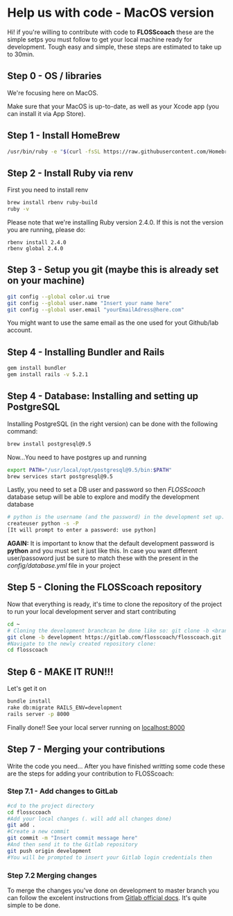 # Help us with code - MacOS version

Hi! if you're willing to contribute with code to  **FLOSScoach** these are the simple setps you must follow to get your local machine ready for development. Tough easy and simple, these steps are estimated to take up to 30min.

## Step 0 - OS / libraries
We're focusing here on MacOS.

Make sure that your MacOS is up-to-date, as well as your Xcode app (you can install it via App Store).

## Step 1 - Install HomeBrew
```bash
/usr/bin/ruby -e "$(curl -fsSL https://raw.githubusercontent.com/Homebrew/install/master/install)"
```

## Step 2 - Install Ruby via renv
First you need to install renv
```bash
brew install rbenv ruby-build
ruby -v
```
Please note that we're installing Ruby version 2.4.0. If this is not the version you are running, please do: 
``` 
rbenv install 2.4.0
rbenv global 2.4.0
```
## Step 3 - Setup you git (maybe this is already set on your machine)

```bash
git config --global color.ui true
git config --global user.name "Insert your name here"
git config --global user.email "yourEmailAdress@here.com"
```
You might want to use the same email as the one used for yout Github/lab account.

## Step 4 - Installing Bundler and Rails 
```bash
gem install bundler
gem install rails -v 5.2.1
```

## Step 4 - Database: Installing and setting up PostgreSQL
Installing PostgreSQL (in the right version) can be done with the following command:
```bash
brew install postgresql@9.5
```
Now...You need to have postgres up and running
```bash
export PATH="/usr/local/opt/postgresql@9.5/bin:$PATH"
brew services start postgresql@9.5
```
Lastly, you need to set a DB user and password so then *FLOSScoach* database setup will be able to explore and modify the development database

```bash
# python is the username (and the password) in the development set up.
createuser python -s -P
[It will prompt to enter a password: use python]
```
**AGAIN:** It is important to know that the default development password is **python** and you must set it just like this. 
In case you want different user/passoword just be sure to match these with the present in the *config/database.yml* file in your project

## Step 5 - Cloning the FLOSScoach repository
Now that everything is ready, it's time to clone the repository of the project to run your local development server and start contributing
```bash
cd ~
# Cloning the development branchcan be done like so: git clone -b <branch> <remote_repo>
git clone -b development https://gitlab.com/flosscoach/flosscoach.git
#Navigate to the newly created repository clone:
cd flosscoach
```

## Step 6 - MAKE IT RUN!!!

Let's get it on
```bash
bundle install
rake db:migrate RAILS_ENV=development
rails server -p 8000
```
Finally done!! See your local server running on [localhost:8000](http://localhost:8000)

## Step 7 - Merging your contributions
Write the code you need... 
After you have finished writting some code these are the steps for adding your contribution to FLOSScoach:

### Step 7.1 - Add changes to GitLab
```bash
#cd to the project directory
cd flossccoach
#Add your local changes (. will add all changes done)
git add .
#Create a new commit
git commit -m "Insert commit message here"
#And then send it to the Gitlab repository 
git push origin development
#You will be prompted to insert your Gitlab login credentials then
```
### Step 7.2 Merging changes
To merge the changes you've done on development to master branch you can follow the excelent instructions from [Gitlab official docs](https://docs.gitlab.com/ee/gitlab-basics/add-merge-request.html).
It's quite simple to be done.


